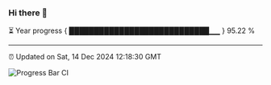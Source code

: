 ### Hi there 👋

⏳ Year progress { ████████████████████████████▁▁ } 95.22 %

---

⏰ Updated on Sat, 14 Dec 2024 12:18:30 GMT

![Progress Bar CI](https://github.com/Shyam-Makwana/GitHub-Actions-Demo/workflows/Progress%20Bar%20CI/badge.svg)
